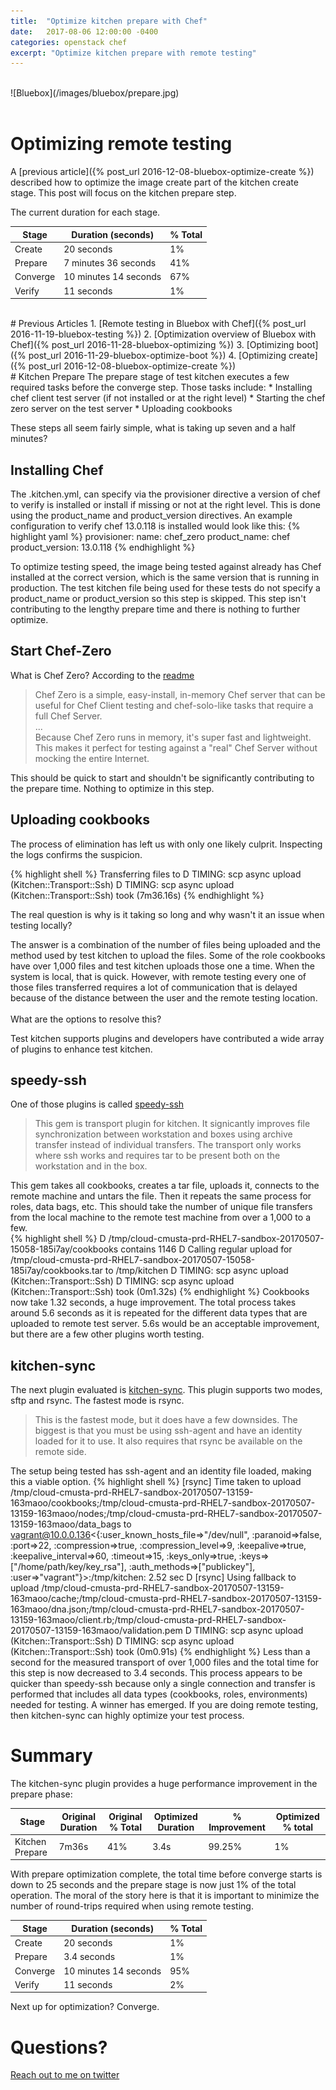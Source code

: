 ```yaml
---
title:  "Optimize kitchen prepare with Chef"
date:   2017-08-06 12:00:00 -0400
categories: openstack chef
excerpt: "Optimize kitchen prepare with remote testing"
---
```


<br>
![Bluebox](/images/bluebox/prepare.jpg)
<br>
<br>

# Optimizing remote testing
A [previous article]({% post_url 2016-12-08-bluebox-optimize-create %}) described how to optimize the image create part of the kitchen create stage. This post will focus on the kitchen prepare step.

The current duration for each stage.

| Stage         | Duration (seconds)     | % Total  |
| ------------- | ------------- | ----- |
| Create        | 20 seconds  | 1% |
| Prepare       | 7 minutes 36 seconds     |   41% |
| Converge      | 10 minutes 14 seconds       |   67% |
| Verify        | 11 seconds      |    1% |


<br>
# Previous Articles
1. [Remote testing in Bluebox with Chef]({% post_url 2016-11-19-bluebox-testing %})
2. [Optimization overview of Bluebox with Chef]({% post_url 2016-11-28-bluebox-optimizing %})
3. [Optimizing boot]({% post_url 2016-11-29-bluebox-optimize-boot %})
4. [Optimizing create]({% post_url 2016-12-08-bluebox-optimize-create %})

<br>
# Kitchen Prepare
The prepare stage of test kitchen executes a few required tasks before the converge step.  Those tasks include:
*  Installing chef client test server (if not installed or at the right level)
*  Starting the chef zero server on the test server
*  Uploading cookbooks

These steps all seem fairly simple, what is taking up seven and a half minutes?

## Installing Chef
 The .kitchen.yml, can specify via the provisioner directive a version of chef to verify is installed or install if missing or not at the right level.  This is done using the product_name and product_version directives.  An example configuration to verify chef 13.0.118 is installed would look like this:
{% highlight yaml %}
 provisioner:
   name: chef_zero
   product_name: chef
   product_version: 13.0.118
{% endhighlight %}

To optimize testing speed, the image being tested against already has Chef installed at the correct version, which is the same version that is running in production. The test kitchen file being used for these tests do not specify a product_name or product_version so this step is skipped. This step isn't contributing to the lengthy prepare time and there is nothing to further optimize.

## Start Chef-Zero
What is Chef Zero?  According to the [readme](https://github.com/chef/chef-zero/blob/master/README.md)
> Chef Zero is a simple, easy-install, in-memory Chef server that can be useful for Chef Client testing and chef-solo-like tasks that require a full Chef Server. <br>
... <br>
Because Chef Zero runs in memory, it's super fast and lightweight. This makes it perfect for testing against a "real" Chef Server without mocking the entire Internet.

This should be quick to start and shouldn't be significantly contributing to the prepare time. Nothing to optimize in this step.

## Uploading cookbooks
The process of elimination has left us with only one likely culprit. Inspecting the logs confirms the suspicion.

{% highlight shell %}
Transferring files to <cloud-cmusta-prd-RHEL7>
D TIMING: scp async upload (Kitchen::Transport::Ssh)
D TIMING: scp async upload (Kitchen::Transport::Ssh) took (7m36.16s)
{% endhighlight %}

The real question is why is it taking so long and why wasn't it an issue when testing locally? <br>

The answer is a combination of the number of files being uploaded and the method used by test kitchen to upload the files. Some of the role cookbooks have over 1,000 files and test kitchen uploads those one a time.  When the system is local, that is quick. However, with remote testing every one of those files transferred requires a lot of communication that is delayed because of the distance between the user and the remote testing location.  
<br>
What are the options to resolve this?

Test kitchen supports plugins and developers have contributed a wide array of plugins to enhance test kitchen.

## speedy-ssh
One of those plugins is called [speedy-ssh](https://github.com/criteo/kitchen-transport-speedy)
> This gem is transport plugin for kitchen. It signicantly improves file synchronization between workstation and boxes using archive transfer instead of individual transfers.
The transport only works where ssh works and requires tar to be present both on the workstation and in the box.

This gem takes all cookbooks, creates a tar file, uploads it, connects to the remote machine and untars the file. Then it repeats the same process for roles, data bags, etc.  This should take the number of unique file transfers from the local machine to the remote test machine from over a 1,000 to a few.  
{% highlight shell %}
D  /tmp/cloud-cmusta-prd-RHEL7-sandbox-20170507-15058-185i7ay/cookbooks contains 1146
D  Calling regular upload for /tmp/cloud-cmusta-prd-RHEL7-sandbox-20170507-15058-185i7ay/cookbooks.tar to /tmp/kitchen
D  TIMING: scp async upload (Kitchen::Transport::Ssh)
D  TIMING: scp async upload (Kitchen::Transport::Ssh) took (0m1.32s)
{% endhighlight %}
Cookbooks now take 1.32 seconds, a huge improvement.  The total process takes around 5.6 seconds as it is repeated for the different data types that are uploaded to remote test server.  5.6s would be an acceptable improvement, but there are a few other plugins worth testing.

## kitchen-sync
The next plugin evaluated is [kitchen-sync](https://github.com/coderanger/kitchen-sync). This plugin supports two modes, sftp and rsync. The fastest mode is rsync.
>This is the fastest mode, but it does have a few downsides. The biggest is that you must be using ssh-agent and have an identity loaded for it to use. It also requires that rsync be available on the remote side.

The setup being tested has ssh-agent and an identity file loaded, making this a viable option.
{% highlight shell %}
 [rsync] Time taken to upload /tmp/cloud-cmusta-prd-RHEL7-sandbox-20170507-13159-163maoo/cookbooks;/tmp/cloud-cmusta-prd-RHEL7-sandbox-20170507-13159-163maoo/nodes;/tmp/cloud-cmusta-prd-RHEL7-sandbox-20170507-13159-163maoo/data_bags to vagrant@10.0.0.136<{:user_known_hosts_file=>"/dev/null", :paranoid=>false, :port=>22, :compression=>true, :compression_level=>9, :keepalive=>true, :keepalive_interval=>60, :timeout=>15, :keys_only=>true, :keys=>["/home/path/key/key_rsa"], :auth_methods=>["publickey"], :user=>"vagrant"}>:/tmp/kitchen: 2.52 sec
D [rsync] Using fallback to upload /tmp/cloud-cmusta-prd-RHEL7-sandbox-20170507-13159-163maoo/cache;/tmp/cloud-cmusta-prd-RHEL7-sandbox-20170507-13159-163maoo/dna.json;/tmp/cloud-cmusta-prd-RHEL7-sandbox-20170507-13159-163maoo/client.rb;/tmp/cloud-cmusta-prd-RHEL7-sandbox-20170507-13159-163maoo/validation.pem
D TIMING: scp async upload (Kitchen::Transport::Ssh)
D TIMING: scp async upload (Kitchen::Transport::Ssh) took (0m0.91s)
{% endhighlight %}
Less than a second for the measured transport of over 1,000 files and the total time for this step is now decreased to 3.4 seconds. This process appears to be quicker than speedy-ssh because only a single connection and transfer is performed that includes all data types (cookbooks, roles, environments) needed for testing. A winner has emerged. If you are doing remote testing, then kitchen-sync can highly optimize your test process.

# Summary

The kitchen-sync plugin provides a huge performance improvement in the prepare phase:

| Stage         | Original Duration | Original % Total  | Optimized Duration| % Improvement | Optimized % total
| ------------- | ------------- | ----- | ---- | ------ | ----- |
| Kitchen Prepare  | 7m36s | 41% | 3.4s | 99.25% | 1%

With prepare optimization complete, the total time before converge starts is down to 25 seconds and the prepare stage is now just 1% of the total operation. The moral of the story here is that it is important to minimize the number of round-trips required when using remote testing.

| Stage         | Duration (seconds)     | % Total  |
| ------------- | ------------- | ----- |
| Create        | 20 seconds  | 1% |
| Prepare       | 3.4 seconds     |   1% |
| Converge      | 10 minutes 14 seconds       |   95% |
| Verify        | 11 seconds      |    2% |

Next up for optimization? Converge.

# Questions?
[Reach out to me on twitter](https://twitter.com/boc_tothefuture)
